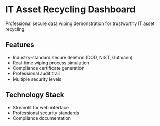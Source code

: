 # IT Asset Recycling Dashboard

Professional secure data wiping demonstration for trustworthy IT asset recycling.

## Features
- Industry-standard secure deletion (DOD, NIST, Gutmann)
- Real-time wiping process simulation
- Compliance certificate generation
- Professional audit trail
- Multiple security levels



## Technology Stack
- Streamlit for web interface
- Professional security standards
- Compliance documentation
